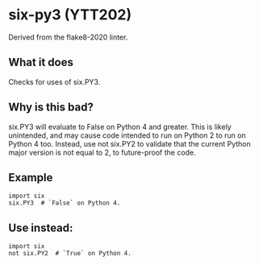# six-py3 (YTT202)
Derived from the flake8-2020 linter.
## What it does
Checks for uses of six.PY3.
## Why is this bad?
six.PY3 will evaluate to False on Python 4 and greater. This is likely
unintended, and may cause code intended to run on Python 2 to run on Python 4
too.
Instead, use not six.PY2 to validate that the current Python major version is
not equal to 2, to future-proof the code.
## Example
```
import six
six.PY3  # `False` on Python 4.
```
## Use instead:
```
import six
not six.PY2  # `True` on Python 4.
```